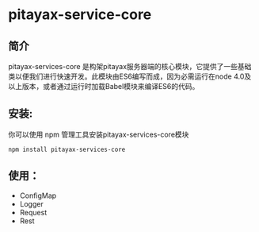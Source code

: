 # pitayax-service-core
## 简介
pitayax-services-core 是构架pitayax服务器端的核心模块，它提供了一些基础类以便我们进行快速开发。此模块由ES6编写而成，因为必需运行在node 4.0及以上版本，或者通过运行时加载Babel模块来编译ES6的代码。

## 安装:
你可以使用 npm 管理工具安装pitayax-services-core模块
```
npm install pitayax-services-core
```

## 使用：
- ConfigMap
- Logger
- Request
- Rest
